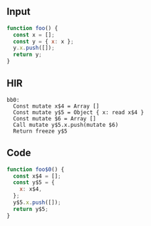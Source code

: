 
## Input

```javascript
function foo() {
  const x = [];
  const y = { x: x };
  y.x.push([]);
  return y;
}

```

## HIR

```
bb0:
  Const mutate x$4 = Array []
  Const mutate y$5 = Object { x: read x$4 }
  Const mutate $6 = Array []
  Call mutate y$5.x.push(mutate $6)
  Return freeze y$5
```

## Code

```javascript
function foo$0() {
  const x$4 = [];
  const y$5 = {
    x: x$4,
  };
  y$5.x.push([]);
  return y$5;
}

```
      